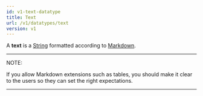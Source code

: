 ```yaml
---
id: v1-text-datatype
title: Text
url: /v1/datatypes/text
version: v1
---
```


A **text** is a [String](/v1/datatypes/string) formatted according to
[Markdown](@markdown).

***
NOTE:

If you allow Markdown extensions such as tables, you should make it clear to
the users so they can set the right expectations.
***
